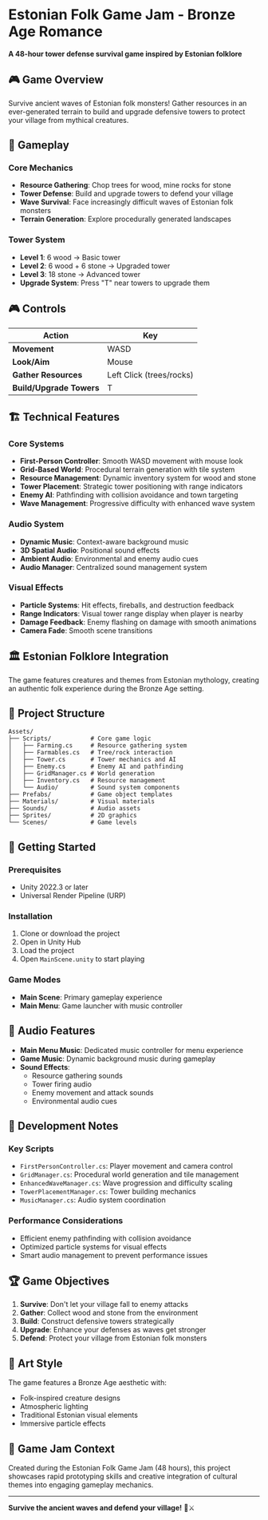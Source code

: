 # Estonian Folk Game Jam - Bronze Age Romance

**A 48-hour tower defense survival game inspired by Estonian folklore**

## 🎮 Game Overview

Survive ancient waves of Estonian folk monsters! Gather resources in an ever-generated terrain to build and upgrade defensive towers to protect your village from mythical creatures.

## 🎯 Gameplay

### Core Mechanics
- **Resource Gathering**: Chop trees for wood, mine rocks for stone
- **Tower Defense**: Build and upgrade towers to defend your village
- **Wave Survival**: Face increasingly difficult waves of Estonian folk monsters
- **Terrain Generation**: Explore procedurally generated landscapes

### Tower System
- **Level 1**: 6 wood → Basic tower
- **Level 2**: 6 wood + 6 stone → Upgraded tower
- **Level 3**: 18 stone → Advanced tower
- **Upgrade System**: Press "T" near towers to upgrade them

## 🎮 Controls

| Action | Key |
|--------|-----|
| **Movement** | WASD |
| **Look/Aim** | Mouse |
| **Gather Resources** | Left Click (trees/rocks) |
| **Build/Upgrade Towers** | T |


## 🏗️ Technical Features

### Core Systems
- **First-Person Controller**: Smooth WASD movement with mouse look
- **Grid-Based World**: Procedural terrain generation with tile system
- **Resource Management**: Dynamic inventory system for wood and stone
- **Tower Placement**: Strategic tower positioning with range indicators
- **Enemy AI**: Pathfinding with collision avoidance and town targeting
- **Wave Management**: Progressive difficulty with enhanced wave system

### Audio System
- **Dynamic Music**: Context-aware background music
- **3D Spatial Audio**: Positional sound effects
- **Ambient Audio**: Environmental and enemy audio cues
- **Audio Manager**: Centralized sound management system

### Visual Effects
- **Particle Systems**: Hit effects, fireballs, and destruction feedback
- **Range Indicators**: Visual tower range display when player is nearby
- **Damage Feedback**: Enemy flashing on damage with smooth animations
- **Camera Fade**: Smooth scene transitions

## 🏛️ Estonian Folklore Integration

The game features creatures and themes from Estonian mythology, creating an authentic folk experience during the Bronze Age setting.

## 📁 Project Structure

```
Assets/
├── Scripts/           # Core game logic
│   ├── Farming.cs     # Resource gathering system
│   ├── Farmables.cs   # Tree/rock interaction
│   ├── Tower.cs       # Tower mechanics and AI
│   ├── Enemy.cs       # Enemy AI and pathfinding
│   ├── GridManager.cs # World generation
│   ├── Inventory.cs   # Resource management
│   └── Audio/         # Sound system components
├── Prefabs/           # Game object templates
├── Materials/         # Visual materials
├── Sounds/            # Audio assets
├── Sprites/           # 2D graphics
└── Scenes/            # Game levels
```

## 🚀 Getting Started

### Prerequisites
- Unity 2022.3 or later
- Universal Render Pipeline (URP)

### Installation
1. Clone or download the project
2. Open in Unity Hub
3. Load the project
4. Open `MainScene.unity` to start playing

### Game Modes
- **Main Scene**: Primary gameplay experience
- **Main Menu**: Game launcher with music controller

## 🎵 Audio Features

- **Main Menu Music**: Dedicated music controller for menu experience
- **Game Music**: Dynamic background music during gameplay
- **Sound Effects**:
  - Resource gathering sounds
  - Tower firing audio
  - Enemy movement and attack sounds
  - Environmental audio cues

## 🔧 Development Notes

### Key Scripts
- `FirstPersonController.cs`: Player movement and camera control
- `GridManager.cs`: Procedural world generation and tile management
- `EnhancedWaveManager.cs`: Wave progression and difficulty scaling
- `TowerPlacementManager.cs`: Tower building mechanics
- `MusicManager.cs`: Audio system coordination

### Performance Considerations
- Efficient enemy pathfinding with collision avoidance
- Optimized particle systems for visual effects
- Smart audio management to prevent performance issues

## 🏆 Game Objectives

1. **Survive**: Don't let your village fall to enemy attacks
2. **Gather**: Collect wood and stone from the environment
3. **Build**: Construct defensive towers strategically
4. **Upgrade**: Enhance your defenses as waves get stronger
5. **Defend**: Protect your village from Estonian folk monsters

## 🎨 Art Style

The game features a Bronze Age aesthetic with:
- Folk-inspired creature designs
- Atmospheric lighting
- Traditional Estonian visual elements
- Immersive particle effects

## 📝 Game Jam Context

Created during the Estonian Folk Game Jam (48 hours), this project showcases rapid prototyping skills and creative integration of cultural themes into engaging gameplay mechanics.

---

**Survive the ancient waves and defend your village!** 🏰⚔️
